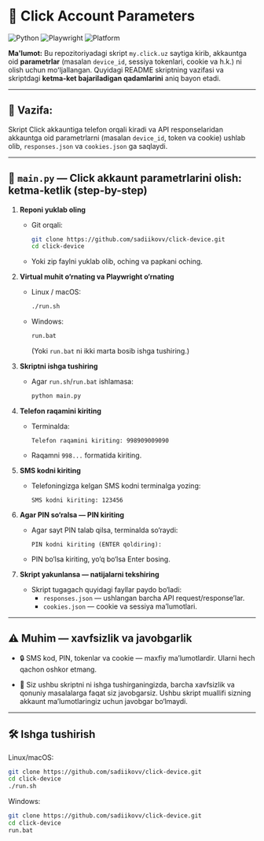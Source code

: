 # 🚀 Click Account Parameters

![Python](https://img.shields.io/badge/Python-3.10%2B-blue)
![Playwright](https://img.shields.io/badge/Playwright-1.55.0-orange)
![Platform](https://img.shields.io/badge/Platform-Linux%2C%20Windows%2C%20macOS-green)

**Ma'lumot:** Bu repozitoriyadagi skript `my.click.uz` saytiga kirib, akkauntga oid **parametrlar** (masalan `device_id`, sessiya tokenlari, cookie va h.k.) ni olish uchun moʻljallangan. Quyidagi README skriptning vazifasi va skriptdagi **ketma-ket bajariladigan qadamlarini** aniq bayon etadi.

---

## 📌 Vazifa:
Skript Click akkauntiga telefon orqali kiradi va API responselaridan akkauntga oid parametrlarni (masalan `device_id`, token va cookie) ushlab olib, `responses.json` va `cookies.json` ga saqlaydi.

---

## 🧭 `main.py` — Click akkaunt parametrlarini olish: ketma‑ketlik (step-by-step)

1. **Reponi yuklab oling**
   - Git orqali:
     ```bash
     git clone https://github.com/sadiikovv/click-device.git
     cd click-device
     ```
   - Yoki zip faylni yuklab olib, oching va papkani oching.

2. **Virtual muhit o‘rnating va Playwright o‘rnating**
   - Linux / macOS:
     ```bash
     ./run.sh
     ```
   - Windows:
     ```bat
     run.bat
     ```
     (Yoki `run.bat` ni ikki marta bosib ishga tushiring.)

3. **Skriptni ishga tushiring**
   - Agar `run.sh`/`run.bat` ishlamasa:
     ```bash
     python main.py
     ```

4. **Telefon raqamini kiriting**
   - Terminalda:
     ```
     Telefon raqamini kiriting: 998909009090
     ```
   - Raqamni `998...` formatida kiriting.

5. **SMS kodni kiriting**
   - Telefoningizga kelgan SMS kodni terminalga yozing:
     ```
     SMS kodni kiriting: 123456
     ```

6. **Agar PIN so‘ralsa — PIN kiriting**
   - Agar sayt PIN talab qilsa, terminalda so‘raydi:
     ```
     PIN kodni kiriting (ENTER qoldiring):
     ```
   - PIN bo‘lsa kiriting, yo‘q bo‘lsa Enter bosing.

7. **Skript yakunlansa — natijalarni tekshiring**
   - Skript tugagach quyidagi fayllar paydo bo‘ladi:
     - `responses.json` — ushlangan barcha API request/response’lar.
     - `cookies.json` — cookie va sessiya ma’lumotlari.

---

## ⚠️ Muhim — xavfsizlik va javobgarlik

- 🔒 SMS kod, PIN, tokenlar va cookie — maxfiy ma’lumotlardir. Ularni hech qachon oshkor etmang.

- 👤 Siz ushbu skriptni ni ishga tushirganingizda, barcha xavfsizlik va qonuniy masalalarga faqat siz javobgarsiz. Ushbu skript muallifi sizning akkaunt ma’lumotlaringiz uchun javobgar bo‘lmaydi.

---

## 🛠 Ishga tushirish
Linux/macOS:
```bash
git clone https://github.com/sadiikovv/click-device.git
cd click-device
./run.sh
```
Windows:
```bash
git clone https://github.com/sadiikovv/click-device.git
cd click-device
run.bat
```
